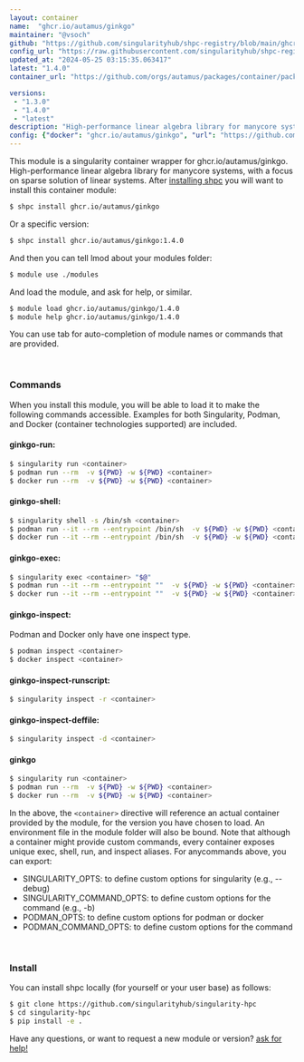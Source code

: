 ```yaml
---
layout: container
name:  "ghcr.io/autamus/ginkgo"
maintainer: "@vsoch"
github: "https://github.com/singularityhub/shpc-registry/blob/main/ghcr.io/autamus/ginkgo/container.yaml"
config_url: "https://raw.githubusercontent.com/singularityhub/shpc-registry/main/ghcr.io/autamus/ginkgo/container.yaml"
updated_at: "2024-05-25 03:15:35.063417"
latest: "1.4.0"
container_url: "https://github.com/orgs/autamus/packages/container/package/ginkgo"

versions:
 - "1.3.0"
 - "1.4.0"
 - "latest"
description: "High-performance linear algebra library for manycore systems, with a focus on sparse solution of linear systems."
config: {"docker": "ghcr.io/autamus/ginkgo", "url": "https://github.com/orgs/autamus/packages/container/package/ginkgo", "maintainer": "@vsoch", "description": "High-performance linear algebra library for manycore systems, with a focus on sparse solution of linear systems.", "latest": {"1.4.0": "sha256:fed53880b12e60a5ce006c0e8499583f6dab449cf05c27c8932299a63a51e845"}, "tags": {"1.3.0": "sha256:39a4a6df46bf92043cc4915aa5e379710897af41c46e2c672a4431b8f80a80b4", "1.4.0": "sha256:fed53880b12e60a5ce006c0e8499583f6dab449cf05c27c8932299a63a51e845", "latest": "sha256:fed53880b12e60a5ce006c0e8499583f6dab449cf05c27c8932299a63a51e845"}}
---
```


This module is a singularity container wrapper for ghcr.io/autamus/ginkgo.
High-performance linear algebra library for manycore systems, with a focus on sparse solution of linear systems.
After [installing shpc](#install) you will want to install this container module:


```bash
$ shpc install ghcr.io/autamus/ginkgo
```

Or a specific version:

```bash
$ shpc install ghcr.io/autamus/ginkgo:1.4.0
```

And then you can tell lmod about your modules folder:

```bash
$ module use ./modules
```

And load the module, and ask for help, or similar.

```bash
$ module load ghcr.io/autamus/ginkgo/1.4.0
$ module help ghcr.io/autamus/ginkgo/1.4.0
```

You can use tab for auto-completion of module names or commands that are provided.

<br>

### Commands

When you install this module, you will be able to load it to make the following commands accessible.
Examples for both Singularity, Podman, and Docker (container technologies supported) are included.

#### ginkgo-run:

```bash
$ singularity run <container>
$ podman run --rm  -v ${PWD} -w ${PWD} <container>
$ docker run --rm  -v ${PWD} -w ${PWD} <container>
```

#### ginkgo-shell:

```bash
$ singularity shell -s /bin/sh <container>
$ podman run --it --rm --entrypoint /bin/sh  -v ${PWD} -w ${PWD} <container>
$ docker run --it --rm --entrypoint /bin/sh  -v ${PWD} -w ${PWD} <container>
```

#### ginkgo-exec:

```bash
$ singularity exec <container> "$@"
$ podman run --it --rm --entrypoint ""  -v ${PWD} -w ${PWD} <container> "$@"
$ docker run --it --rm --entrypoint ""  -v ${PWD} -w ${PWD} <container> "$@"
```

#### ginkgo-inspect:

Podman and Docker only have one inspect type.

```bash
$ podman inspect <container>
$ docker inspect <container>
```

#### ginkgo-inspect-runscript:

```bash
$ singularity inspect -r <container>
```

#### ginkgo-inspect-deffile:

```bash
$ singularity inspect -d <container>
```



#### ginkgo

```bash
$ singularity run <container>
$ podman run --rm  -v ${PWD} -w ${PWD} <container>
$ docker run --rm  -v ${PWD} -w ${PWD} <container>
```


In the above, the `<container>` directive will reference an actual container provided
by the module, for the version you have chosen to load. An environment file in the
module folder will also be bound. Note that although a container
might provide custom commands, every container exposes unique exec, shell, run, and
inspect aliases. For anycommands above, you can export:

 - SINGULARITY_OPTS: to define custom options for singularity (e.g., --debug)
 - SINGULARITY_COMMAND_OPTS: to define custom options for the command (e.g., -b)
 - PODMAN_OPTS: to define custom options for podman or docker
 - PODMAN_COMMAND_OPTS: to define custom options for the command

<br>

### Install

You can install shpc locally (for yourself or your user base) as follows:

```bash
$ git clone https://github.com/singularityhub/singularity-hpc
$ cd singularity-hpc
$ pip install -e .
```

Have any questions, or want to request a new module or version? [ask for help!](https://github.com/singularityhub/singularity-hpc/issues)